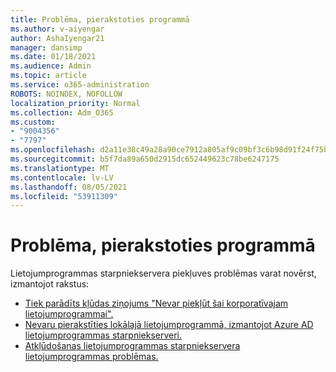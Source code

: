 ```yaml
---
title: Problēma, pierakstoties programmā
ms.author: v-aiyengar
author: AshaIyengar21
manager: dansimp
ms.date: 01/18/2021
ms.audience: Admin
ms.topic: article
ms.service: o365-administration
ROBOTS: NOINDEX, NOFOLLOW
localization_priority: Normal
ms.collection: Adm_O365
ms.custom:
- "9004356"
- "7797"
ms.openlocfilehash: d2a11e38c49a28a90ce7912a805af9c09bf3c6b98d91f24f75bdb32192bcfa69
ms.sourcegitcommit: b5f7da89a650d2915dc652449623c78be6247175
ms.translationtype: MT
ms.contentlocale: lv-LV
ms.lasthandoff: 08/05/2021
ms.locfileid: "53911309"
---
```

# <a name="problem-when-signing-in-to-my-application"></a>Problēma, pierakstoties programmā

Lietojumprogrammas starpniekservera piekļuves problēmas varat novērst, izmantojot rakstus:

- [Tiek parādīts kļūdas ziņojums "Nevar piekļūt šai korporatīvajam lietojumprogrammai".](https://docs.microsoft.com/azure/active-directory/application-proxy-sign-in-bad-gateway-timeout-error/?WT.mc_id=UI_AAD_Enterprise_Apps_Support_L2_Overview)
- [Nevaru pierakstīties lokālajā lietojumprogrammā, izmantojot Azure AD lietojumprogrammas starpniekserveri.](https://docs.microsoft.com/azure/active-directory/application-sign-in-problem-on-premises-application-proxy/?WT.mc_id=UI_AAD_Apps_Sign_In_Support_L2_Proxy)
- [Atkļūdošanas lietojumprogrammas starpniekservera lietojumprogrammas problēmas.](https://docs.microsoft.com/azure/active-directory/manage-apps/application-proxy-debug-apps)
